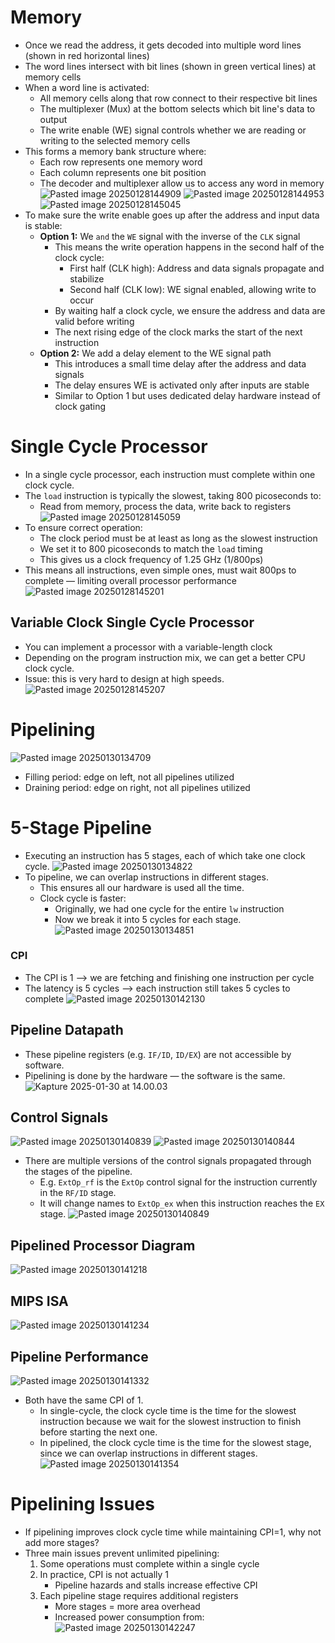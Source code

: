 # Memory
* Once we read the address, it gets decoded into multiple word lines (shown in red horizontal lines)
* The word lines intersect with bit lines (shown in green vertical lines) at memory cells
* When a word line is activated:
	* All memory cells along that row connect to their respective bit lines
	* The multiplexer (Mux) at the bottom selects which bit line's data to output
	* The write enable (WE) signal controls whether we are reading or writing to the selected memory cells
* This forms a memory bank structure where:
	* Each row represents one memory word
	* Each column represents one bit position
	* The decoder and multiplexer allow us to access any word in memory
![Pasted image 20250128144909](Pasted%20image%2020250128144909.png)
![Pasted image 20250128144953](Pasted%20image%2020250128144953.png)
![Pasted image 20250128145045](Pasted%20image%2020250128145045.png)
* To make sure the write enable goes up after the address and input data is stable:
	* **Option 1:** We `and` the `WE` signal with the inverse of the `CLK` signal
		* This means the write operation happens in the second half of the clock cycle:
			* First half (CLK high): Address and data signals propagate and stabilize
			* Second half (CLK low): WE signal enabled, allowing write to occur
		* By waiting half a clock cycle, we ensure the address and data are valid before writing
		* The next rising edge of the clock marks the start of the next instruction
	* **Option 2:** We add a delay element to the WE signal path
		* This introduces a small time delay after the address and data signals
		* The delay ensures WE is activated only after inputs are stable
		* Similar to Option 1 but uses dedicated delay hardware instead of clock gating

# Single Cycle Processor
* In a single cycle processor, each instruction must complete within one clock cycle.
* The `load` instruction is typically the slowest, taking 800 picoseconds to:
	* Read from memory, process the data, write back to registers
![Pasted image 20250128145059](Pasted%20image%2020250128145059.png)
* To ensure correct operation:
	* The clock period must be at least as long as the slowest instruction
	* We set it to 800 picoseconds to match the `load` timing
	* This gives us a clock frequency of 1.25 GHz (1/800ps)
* This means all instructions, even simple ones, must wait 800ps to complete — limiting overall processor performance
![Pasted image 20250128145201](Pasted%20image%2020250128145201.png)

## Variable Clock Single Cycle Processor
* You can implement a processor with a variable-length clock
* Depending on the program instruction mix, we can get a better CPU clock cycle.
* Issue: this is very hard to design at high speeds.
![Pasted image 20250128145207](Pasted%20image%2020250128145207.png)

# Pipelining
![Pasted image 20250130134709](Pasted%20image%2020250130134709.png)
* Filling period: edge on left, not all pipelines utilized
* Draining period: edge on right, not all pipelines utilized

# 5-Stage Pipeline
* Executing an instruction has 5 stages, each of which take one clock cycle.
![Pasted image 20250130134822](Pasted%20image%2020250130134822.png)
* To pipeline, we can overlap instructions in different stages.
	* This ensures all our hardware is used all the time.
	* Clock cycle is faster:
		* Originally, we had one cycle for the entire `lw` instruction
		* Now we break it into 5 cycles for each stage.
![Pasted image 20250130134851](Pasted%20image%2020250130134851.png)

### CPI
* The CPI is 1 ⟶ we are fetching and finishing one instruction per cycle
* The latency is 5 cycles ⟶ each instruction still takes 5 cycles to complete
![Pasted image 20250130142130](Pasted%20image%2020250130142130.png)

## Pipeline Datapath
* These pipeline registers (e.g. `IF/ID`, `ID/EX`) are not accessible by software.
* Pipelining is done by the hardware — the software is the same.
![Kapture 2025-01-30 at 14.00.03](Kapture%202025-01-30%20at%2014.00.03.gif)

## Control Signals
![Pasted image 20250130140839](Pasted%20image%2020250130140839.png)
![Pasted image 20250130140844](Pasted%20image%2020250130140844.png)
* There are multiple versions of the control signals propagated through the stages of the pipeline.
	* E.g. `ExtOp_rf` is the `ExtOp` control signal for the instruction currently in the `RF/ID` stage.
	* It will change names to `ExtOp_ex` when this instruction reaches the `EX` stage.
![Pasted image 20250130140849](Pasted%20image%2020250130140849.png)

## Pipelined Processor Diagram
![Pasted image 20250130141218](Pasted%20image%2020250130141218.png)

## MIPS ISA
![Pasted image 20250130141234](Pasted%20image%2020250130141234.png)

## Pipeline Performance
![Pasted image 20250130141332](Pasted%20image%2020250130141332.png)
* Both have the same CPI of 1.
	* In single-cycle, the clock cycle time is the time for the slowest instruction because we wait for the slowest instruction to finish before starting the next one.
	* In pipelined, the clock cycle time is the time for the slowest stage, since we can overlap instructions in different stages.
![Pasted image 20250130141354](Pasted%20image%2020250130141354.png)

# Pipelining Issues
* If pipelining improves clock cycle time while maintaining CPI=1, why not add more stages?
* Three main issues prevent unlimited pipelining:
	1. Some operations must complete within a single cycle
	2. In practice, CPI is not actually 1
		* Pipeline hazards and stalls increase effective CPI
	3. Each pipeline stage requires additional registers
		* More stages = more area overhead
		* Increased power consumption from:
![Pasted image 20250130142247](Pasted%20image%2020250130142247.png)

